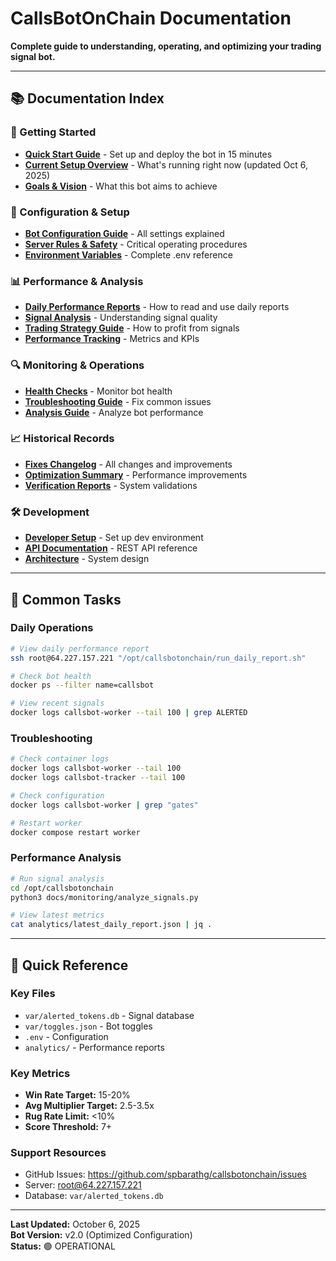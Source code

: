 # CallsBotOnChain Documentation

**Complete guide to understanding, operating, and optimizing your trading signal bot.**

---

## 📚 Documentation Index

### 🚀 Getting Started
- **[Quick Start Guide](./quickstart/GETTING_STARTED.md)** - Set up and deploy the bot in 15 minutes
- **[Current Setup Overview](./quickstart/CURRENT_SETUP.md)** - What's running right now (updated Oct 6, 2025)
- **[Goals & Vision](./quickstart/GOALS.md)** - What this bot aims to achieve

### 🔧 Configuration & Setup
- **[Bot Configuration Guide](./configuration/BOT_CONFIGURATION.md)** - All settings explained
- **[Server Rules & Safety](./configuration/SERVER_RULES.md)** - Critical operating procedures
- **[Environment Variables](./configuration/ENVIRONMENT_VARS.md)** - Complete .env reference

### 📊 Performance & Analysis
- **[Daily Performance Reports](./performance/DAILY_REPORTS.md)** - How to read and use daily reports
- **[Signal Analysis](./performance/SIGNAL_ANALYSIS.md)** - Understanding signal quality
- **[Trading Strategy Guide](./performance/TRADING_STRATEGY.md)** - How to profit from signals
- **[Performance Tracking](./performance/TRACKING_SYSTEM.md)** - Metrics and KPIs

### 🔍 Monitoring & Operations
- **[Health Checks](./operations/HEALTH_CHECK.md)** - Monitor bot health
- **[Troubleshooting Guide](./operations/TROUBLESHOOTING.md)** - Fix common issues
- **[Analysis Guide](./operations/ANALYSIS_GUIDE.md)** - Analyze bot performance

### 📈 Historical Records
- **[Fixes Changelog](./history/FIXES_CHANGELOG.md)** - All changes and improvements
- **[Optimization Summary](./history/OPTIMIZATION_SUMMARY.md)** - Performance improvements
- **[Verification Reports](./history/VERIFICATION_REPORTS.md)** - System validations

### 🛠️ Development
- **[Developer Setup](./development/DEVELOPER_SETUP.md)** - Set up dev environment
- **[API Documentation](./api/README.md)** - REST API reference
- **[Architecture](./development/ARCHITECTURE.md)** - System design

---

## 🎯 Common Tasks

### Daily Operations
```bash
# View daily performance report
ssh root@64.227.157.221 "/opt/callsbotonchain/run_daily_report.sh"

# Check bot health
docker ps --filter name=callsbot

# View recent signals
docker logs callsbot-worker --tail 100 | grep ALERTED
```

### Troubleshooting
```bash
# Check container logs
docker logs callsbot-worker --tail 100
docker logs callsbot-tracker --tail 100

# Check configuration
docker logs callsbot-worker | grep "gates"

# Restart worker
docker compose restart worker
```

### Performance Analysis
```bash
# Run signal analysis
cd /opt/callsbotonchain
python3 docs/monitoring/analyze_signals.py

# View latest metrics
cat analytics/latest_daily_report.json | jq .
```

---

## 📖 Quick Reference

### Key Files
- `var/alerted_tokens.db` - Signal database
- `var/toggles.json` - Bot toggles
- `.env` - Configuration
- `analytics/` - Performance reports

### Key Metrics
- **Win Rate Target:** 15-20%
- **Avg Multiplier Target:** 2.5-3.5x
- **Rug Rate Limit:** <10%
- **Score Threshold:** 7+

### Support Resources
- GitHub Issues: https://github.com/spbarathg/callsbotonchain/issues
- Server: root@64.227.157.221
- Database: `var/alerted_tokens.db`

---

**Last Updated:** October 6, 2025  
**Bot Version:** v2.0 (Optimized Configuration)  
**Status:** 🟢 OPERATIONAL
